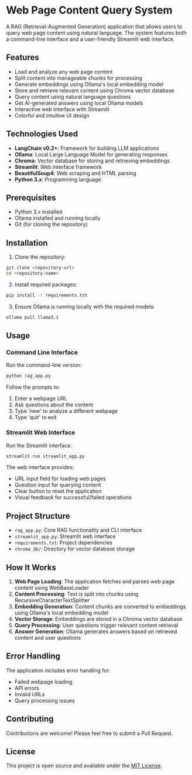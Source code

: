 # Web Page Content Query System

A RAG (Retrieval-Augmented Generation) application that allows users to query web page content using natural language. The system features both a command-line interface and a user-friendly Streamlit web interface.

## Features

- Load and analyze any web page content
- Split content into manageable chunks for processing
- Generate embeddings using Ollama's local embedding model
- Store and retrieve relevant content using Chroma vector database
- Query content using natural language questions
- Get AI-generated answers using local Ollama models
- Interactive web interface with Streamlit
- Colorful and intuitive UI design

## Technologies Used

- **LangChain v0.2+**: Framework for building LLM applications
- **Ollama**: Local Large Language Model for generating responses
- **Chroma**: Vector database for storing and retrieving embeddings
- **Streamlit**: Web interface framework
- **BeautifulSoup4**: Web scraping and HTML parsing
- **Python 3.x**: Programming language

## Prerequisites

- Python 3.x installed
- Ollama installed and running locally
- Git (for cloning the repository)

## Installation

1. Clone the repository:
```bash
git clone <repository-url>
cd <repository-name>
```

2. Install required packages:
```bash
pip install -r requirements.txt
```

3. Ensure Ollama is running locally with the required models:
```bash
ollama pull llama3.1
```

## Usage

### Command Line Interface

Run the command-line version:
```bash
python rag_app.py
```

Follow the prompts to:
1. Enter a webpage URL
2. Ask questions about the content
3. Type 'new' to analyze a different webpage
4. Type 'quit' to exit

### Streamlit Web Interface

Run the Streamlit interface:
```bash
streamlit run streamlit_app.py
```

The web interface provides:
- URL input field for loading web pages
- Question input for querying content
- Clear button to reset the application
- Visual feedback for successful/failed operations

## Project Structure

- `rag_app.py`: Core RAG functionality and CLI interface
- `streamlit_app.py`: Streamlit web interface
- `requirements.txt`: Project dependencies
- `chroma_db/`: Directory for vector database storage

## How It Works

1. **Web Page Loading**: The application fetches and parses web page content using WebBaseLoader
2. **Content Processing**: Text is split into chunks using RecursiveCharacterTextSplitter
3. **Embedding Generation**: Content chunks are converted to embeddings using Ollama's local embedding model
4. **Vector Storage**: Embeddings are stored in a Chroma vector database
5. **Query Processing**: User questions trigger relevant content retrieval
6. **Answer Generation**: Ollama generates answers based on retrieved content and user questions

## Error Handling

The application includes error handling for:
- Failed webpage loading
- API errors
- Invalid URLs
- Query processing issues

## Contributing

Contributions are welcome! Please feel free to submit a Pull Request.

## License

This project is open source and available under the [MIT License](https://opensource.org/license/mit).
